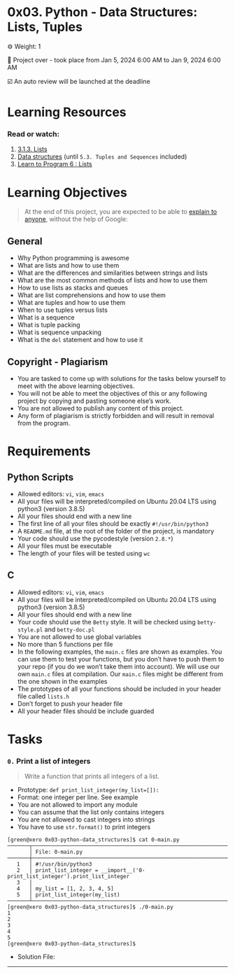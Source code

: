 # 0x03. Python - Data Structures: Lists, Tuples

:gear: Weight: 1

:calendar: Project over - took place from Jan 5, 2024 6:00 AM to Jan 9, 2024 6:00 AM

:ballot_box_with_check: An auto review will be launched at the deadline

# Learning Resources
### Read or watch:
1. [3.1.3. Lists](https://docs.python.org/3/tutorial/introduction.html#lists)
1. [Data structures](https://docs.python.org/3/tutorial/datastructures.html) (until `5.3. Tuples and Sequences` included)
1. [Learn to Program 6 : Lists](https://www.youtube.com/watch?v=A1HUzrvS-Pw&themeRefresh=1)

# Learning Objectives
> At the end of this project, you are expected to be able to [explain to anyone](https://fs.blog/feynman-learning-technique/), without the help of Google:

## General
- Why Python programming is awesome
- What are lists and how to use them
- What are the differences and similarities between strings and lists
- What are the most common methods of lists and how to use them
- How to use lists as stacks and queues
- What are list comprehensions and how to use them
- What are tuples and how to use them
- When to use tuples versus lists
- What is a sequence
- What is tuple packing
- What is sequence unpacking
- What is the `del` statement and how to use it

## Copyright - Plagiarism
- You are tasked to come up with solutions for the tasks below yourself to meet with the above learning objectives.
- You will not be able to meet the objectives of this or any following project by copying and pasting someone else’s work.
- You are not allowed to publish any content of this project.
- Any form of plagiarism is strictly forbidden and will result in removal from the program.

# Requirements
## Python Scripts
- Allowed editors: `vi`, `vim`, `emacs`
- All your files will be interpreted/compiled on Ubuntu 20.04 LTS using python3 (version 3.8.5)
- All your files should end with a new line
- The first line of all your files should be exactly `#!/usr/bin/python3`
- A `README.md` file, at the root of the folder of the project, is mandatory
- Your code should use the pycodestyle (version `2.8.*`)
- All your files must be executable
- The length of your files will be tested using `wc`

## C
- Allowed editors: `vi`, `vim`, `emacs`
- All your files will be interpreted/compiled on Ubuntu 20.04 LTS using python3 (version 3.8.5)
- All your files should end with a new line
- Your code should use the `Betty` style. It will be checked using `betty-style.pl` and `betty-doc.pl`
- You are not allowed to use global variables
- No more than 5 functions per file
- In the following examples, the `main.c` files are shown as examples. You can use them to test your functions, but you don’t have to push them to your repo (if you do we won’t take them into account). We will use our own `main.c` files at compilation. Our `main.c` files might be different from the one shown in the examples
- The prototypes of all your functions should be included in your header file called `lists.h`
- Don’t forget to push your header file
- All your header files should be include guarded

# Tasks

### `0.` Print a list of integers
> Write a function that prints all integers of a list.
- Prototype: `def print_list_integer(my_list=[]):`
- Format: one integer per line. See example
- You are not allowed to import any module
- You can assume that the list only contains integers
- You are not allowed to cast integers into strings
- You have to use `str.format()` to print integers
```
[green@xero 0x03-python-data_structures]$ cat 0-main.py 
───────┬───────────────────────────────────────────────────────────────────────────────────
       │ File: 0-main.py
───────┼───────────────────────────────────────────────────────────────────────────────────
   1   │ #!/usr/bin/python3
   2   │ print_list_integer = __import__('0-print_list_integer').print_list_integer
   3   │ 
   4   │ my_list = [1, 2, 3, 4, 5]
   5   │ print_list_integer(my_list)
───────┴───────────────────────────────────────────────────────────────────────────────────
[green@xero 0x03-python-data_structures]$ ./0-main.py 
1
2
3
4
5
[green@xero 0x03-python-data_structures]$ 
```
- Solution File: []()

<hr>

### 
